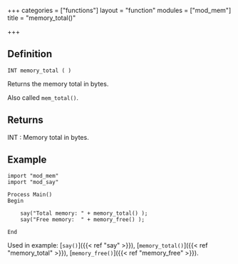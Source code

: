 +++
categories = ["functions"]
layout = "function"
modules = ["mod_mem"]
title = "memory_total()"

+++

## Definition

    INT memory_total ( )

Returns the memory total in bytes.

Also called `mem_total()`.

## Returns

INT : Memory total in bytes.

## Example

```
import "mod_mem"
import "mod_say"

Process Main()
Begin

    say("Total memory: " + memory_total() );
    say("Free memory:  " + memory_free() );

End
```

Used in example: [`say()`]({{< ref "say" >}}), [`memory_total()`]({{< ref "memory_total" >}}), [`memory_free()`]({{< ref "memory_free" >}}).
